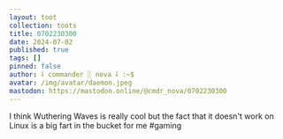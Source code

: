 ```yaml
---
layout: toot
collection: toots
title: 0702230300
date: 2024-07-02
published: true
tags: []
pinned: false
author: ⸸ commander ░ nova ⸸ :~$
avatar: /img/avatar/daemon.jpeg
mastodon: https://mastodon.online/@cmdr_nova/0702230300
---
```


I think Wuthering Waves is really cool but the fact that it doesn't work on Linux is a big fart in the bucket for me #gaming
